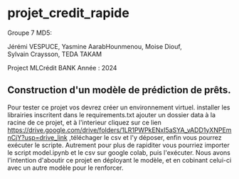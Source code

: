 # projet_credit_rapide

Groupe 7 MD5: 

Jérémi VESPUCE,
Yasmine AarabHounmenou,
Moise Diouf,        
Sylvain Craysson,
TEDA TAKAM

Project MLCrédit BANK
Année : 2024

## Construction d'un modèle de prédiction de prêts.

Pour tester ce projet vos devrez créer un environnement virtuel.
installer les librairies inscritent dans le requirements.txt
ajouter un dossier data à la racine de ce projet, et à l'interieur cliquez sur ce lien https://drive.google.com/drive/folders/1LR1PWPkENxI5aSYA_vADD1yXNPEmnCjY?usp=drive_link ,téléchager le csv et l'y déposer, enfin vous pourrez exécuter le scripte.
Autrement pour plus de rapiditer vous pourriez importer le script model.ipynb et le csv sur google colab, puis l'exécuter.
Nous avons l'intention d'aboutir ce projet en déployant le modèle, et en cobinant celui-ci avec un autre modèle pour le renforcer.